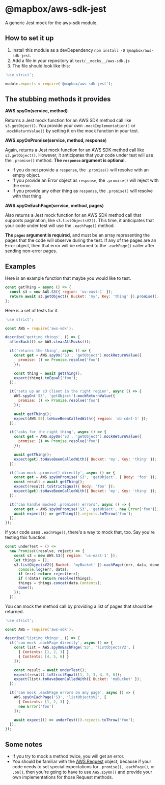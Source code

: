 # @mapbox/aws-sdk-jest

A generic Jest mock for the aws-sdk module.

## How to set it up

1. Install this module as a devDependency `npm install -D @mapbox/aws-sdk-jest`.
2. Add a file in your repository at `test/__mocks__/aws-sdk.js`
3. The file should look like this:

```js
'use strict';

module.exports = require('@mapbox/aws-sdk-jest');
```

## The stubbing methods it provides

**AWS.spyOn(service, method)**

Returns a Jest mock function for an AWS SDK method call like `s3.getObject()`. You provide your own `.mockImplementation()` or `.mockReturnValue()` by setting it on the mock function in your test.

**AWS.spyOnPromise(service, method, response)**

Again, returns a Jest mock function for an AWS SDK method call like `s3.getObject()`. However, it anticipates that your code under test will use the `.promise()` method. **The `response` argument is optional**.

- If you do not provide a `response`, the `.promise()` will resolve with an empty object.
- If you provide an Error object as `response`, the `.promise()` will reject with the error.
- If you provide any other thing as `response`, the `.promise()` will resolve with that thing.

**AWS.spyOnEachPage(service, method, pages)**

Also returns a Jest mock function for an AWS SDK method call that supports pagination, like `s3.listObjectsV2()`. This time, it anticipates that your code under test will use the `.eachPage()` method.

**The `pages` argument is required**, and must be an array representing the pages that the code will observe during the test. If any of the pages are an Error object, then that error will be returned to the `.eachPage()` caller after sending non-error pages.

## Examples

Here is an example function that maybe you would like to test.

```js
const getThing = async () => {
  const s3 = new AWS.S3({ region: 'us-east-1' });
  return await s3.getObject({ Bucket: 'my', Key: 'thing' }).promise();
};
```

Here is a set of tests for it.

```js
'use strict';

const AWS = require('aws-sdk');

describe('getting things', () => {
  afterEach(() => AWS.clearAllMocks());

  it('returns the thing', async () => {
    const get = AWS.spyOn('S3', 'getObject').mockReturnValue({
      promise: () => Promise.resolve('foo')
    });

    const thing = await getThing();
    expect(thing).toEqual('foo');
  });

  it('sets up an s3 client in the right region', async () => {
    AWS.spyOn('S3', 'getObject').mockReturnValue({
      promise: () => Promise.resolve('foo')
    });

    await getThing();
    expect(AWS.S3).toHaveBeenCalledWith({ region: 'ab-cdef-1' });
  });

  it('asks for the right thing', async () => {
    const get = AWS.spyOn('S3', 'getObject').mockReturnValue({
      promise: () => Promise.resolve('foo')
    });

    await getThing();
    expect(get).toHaveBeenCalledWith({ Bucket: 'my', Key: 'thing' });
  });

  it('can mock .promise() directly', async () => {
    const get = AWS.spyOnPromise('S3', 'getObject', { Body: 'foo' });
    const result = await getThing();
    expect(result).toStrictEqual({ Body: 'foo' });
    expect(get).toHaveBeenCalledWith({ Bucket: 'my', Key: 'thing' });
  });

  it('can handle mocked .promise() errors', async () => {
    const get = AWS.spyOnPromise('S3', 'getObject', new Error('foo'));
    await expect(() => getThing()).rejects.toThrow('foo');
  });
});
```

If your code uses `.eachPage()`, there's a way to mock that, too. Say you're testing this function:

```js
const underTest = () =>
  new Promise((resolve, reject) => {
    const s3 = new AWS.S3({ region: 'us-east-1' });
    let things = [];
    s3.listObjectsV2({ Bucket: 'myBucket' }).eachPage((err, data, done) => {
      console.log(err, data);
      if (err) return reject(err);
      if (!data) return resolve(things);
      things = things.concat(data.Contents);
      done();
    });
  });
```

You can mock the method call by providing a list of pages that should be returned.

```js
'use strict';

const AWS = require('aws-sdk');

describe('listing things', () => {
  it('can mock .eachPage directly', async () => {
    const list = AWS.spyOnEachPage('S3', 'listObjectsV2', [
      { Contents: [1, 2, 3] },
      { Contents: [4, 5, 6] }
    ]);

    const result = await underTest();
    expect(result).toStrictEqual([1, 2, 3, 4, 5, 6]);
    expect(list).toHaveBeenCalledWith({ Bucket: 'myBucket' });
  });

  it('can mock .eachPage errors on any page', async () => {
    AWS.spyOnEachPage('S3', 'listObjectsV2', [
      { Contents: [1, 2, 3] },
      new Error('foo')
    ]);

    await expect(() => underTest()).rejects.toThrow('foo');
  });
});
```

## Some notes

- If you try to mock a method twice, you will get an error.
- You should be familiar with the [AWS.Request][1] object, because if your code needs to set special expectations for `.promise()`, `.eachPage()`, or `.on()`, then you're going to have to use `AWS.spyOn()` and provide your own implementations for those Request methods.

[1]: https://docs.aws.amazon.com/AWSJavaScriptSDK/latest/AWS/Request.html

